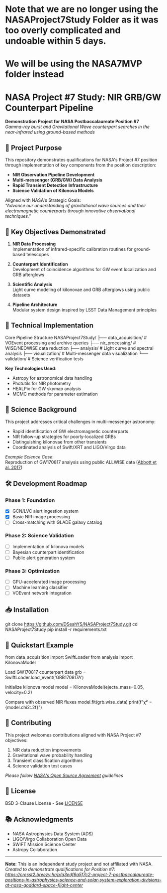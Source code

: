 # Note that we are no longer using the NASAProject7Study Folder as it was too overly complicated and undoable within 5 days.
# We will be using the NASA7MVP folder instead

# NASA Project #7 Study: NIR GRB/GW Counterpart Pipeline

**Demonstration Project for NASA Postbaccalaureate Position #7**  
*Gamma-ray burst and Gravitational Wave counterpart searches in the near-infrared using ground-based methods*

## 🚀 Project Purpose
This repository demonstrates qualifications for NASA's Project #7 position through implementation of key components from the position description:

- **NIR Observation Pipeline Development**
- **Multi-messenger (GRB/GW) Data Analysis**
- **Rapid Transient Detection Infrastructure**
- **Science Validation of Kilonova Models**

Aligned with NASA's Strategic Goals:  
*"Advance our understanding of gravitational wave sources and their electromagnetic counterparts through innovative observational techniques."*

## 📌 Key Objectives Demonstrated
1. **NIR Data Processing**  
   Implementation of infrared-specific calibration routines for ground-based telescopes

2. **Counterpart Identification**  
   Development of coincidence algorithms for GW event localization and GRB afterglows

3. **Scientific Analysis**  
   Light curve modeling of kilonovae and GRB afterglows using public datasets

4. **Pipeline Architecture**  
   Modular system design inspired by LSST Data Management principles

## 🔭 Technical Implementation

Core Pipeline Structure
NASAProject7Study/
├── data_acquisition/ # VOEvent processing and archive queries
├── nir_processing/ # WISE/NEOWISE data reduction
├── analysis/ # Light curve and spectral analysis
├── visualization/ # Multi-messenger data visualization
└── validation/ # Science verification tests

**Key Technologies Used**:
- Astropy for astronomical data handling
- Photutils for NIR photometry
- HEALPix for GW skymap analysis
- MCMC methods for parameter estimation

## 🌌 Science Background
This project addresses critical challenges in multi-messenger astronomy:
- Rapid identification of GW electromagnetic counterparts
- NIR follow-up strategies for poorly-localized GRBs
- Distinguishing kilonovae from other transients
- Coordinated analysis of Swift/XRT and LIGO/Virgo data

*Example Science Case*:  
Reproduction of GW170817 analysis using public ALLWISE data ([Abbott et al. 2017](https://doi.org/10.3847/2041-8213/aa91c9))

## 🛠 Development Roadmap
### Phase 1: Foundation
- [x] GCN/LVC alert ingestion system
- [x] Basic NIR image processing
- [ ] Cross-matching with GLADE galaxy catalog

### Phase 2: Science Validation
- [ ] Implementation of kilonova models
- [ ] Bayesian counterpart identification
- [ ] Public alert generation system

### Phase 3: Optimization
- [ ] GPU-accelerated image processing
- [ ] Machine learning classifier
- [ ] VOEvent network integration

## 📥 Installation

git clone https://github.com/DSeahYS/NASAProject7Study.git
cd NASAProject7Study
pip install -r requirements.txt


## 🧪 Quickstart Example
from data_acquisition import SwiftLoader
from analysis import KilonovaModel

Load GW170817 counterpart data
grb = SwiftLoader.load_event('GRB170817A')

Initialize kilonova model
model = KilonovaModel(ejecta_mass=0.05, velocity=0.2)

Compare with observed NIR fluxes
model.fit(grb.wise_data)
print(f"χ² = {model.chi2:.2f}")


## 🤝 Contributing
This project welcomes contributions aligned with NASA Project #7 objectives:
1. NIR data reduction improvements
2. Gravitational wave probability handling
3. Transient classification algorithms
4. Science validation test cases

*Please follow [NASA's Open Source Agreement](https://code.nasa.gov/#/faq) guidelines*

## 📜 License
BSD 3-Clause License - See [LICENSE](LICENSE)

## 📚 Acknowledgments
- NASA Astrophysics Data System (ADS)
- LIGO/Virgo Collaboration Open Data
- SWIFT Mission Science Center
- Astropy Collaboration

---

**Note**: This is an independent study project and not affiliated with NASA.  
*Created to demonstrate qualifications for Position #7: https://cresst2.breezy.hr/p/a3edf6a5f7c2-project-7-postbaccalaureate-positions-in-astrophysics-science-and-solar-system-exploration-divisions-at-nasa-goddard-space-flight-center*

